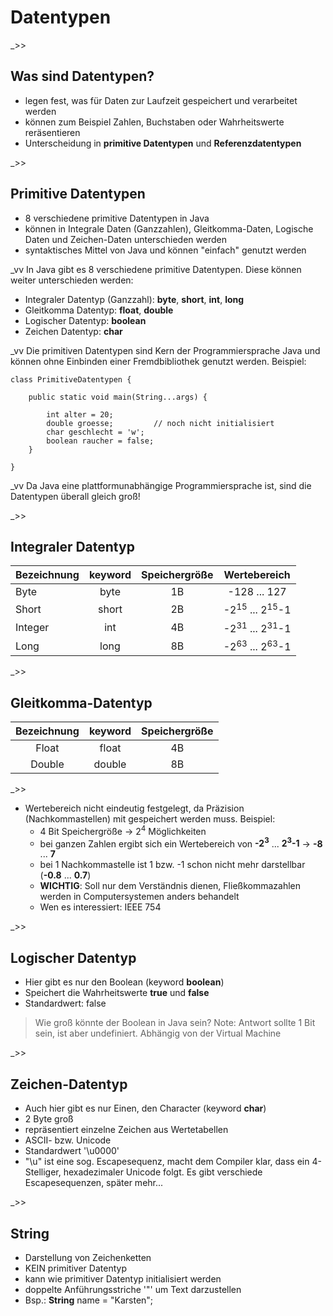# Datentypen


_>>
## Was sind Datentypen?

- legen fest, was für Daten zur Laufzeit gespeichert und verarbeitet werden
- können zum Beispiel Zahlen, Buchstaben oder Wahrheitswerte reräsentieren
- Unterscheidung in **primitive Datentypen** und **Referenzdatentypen**


_>>
## Primitive Datentypen

- 8 verschiedene primitive Datentypen in Java
- können in Integrale Daten (Ganzzahlen), Gleitkomma-Daten, Logische Daten und Zeichen-Daten unterschieden werden
- syntaktisches Mittel von Java und können "einfach" genutzt werden

_vv
In Java gibt es 8 verschiedene primitive Datentypen. Diese können weiter unterschieden werden:
- Integraler Datentyp (Ganzzahl): **byte**, **short**, **int**, **long**
- Gleitkomma Datentyp: **float**, **double**
- Logischer Datentyp: **boolean**
- Zeichen Datentyp: **char**<br>

_vv
Die primitiven Datentypen sind Kern der Programmiersprache Java und können ohne Einbinden einer Fremdbibliothek genutzt werden. Beispiel:
  ```java[5-8]
  class PrimitiveDatentypen {
    
      public static void main(String...args) {
        
          int alter = 20;
          double groesse;         // noch nicht initialisiert
          char geschlecht = 'w';
          boolean raucher = false;
      }
  
  }
  ```
  
_vv
Da Java eine plattformunabhängige Programmiersprache ist, sind die Datentypen überall gleich groß! 


_>>

## Integraler Datentyp

| Bezeichnung | keyword  | Speichergröße  |             Wertebereich             |
|-------------|:--------:|:--------------:|:------------------------------------:|
| Byte        |   byte   |       1B       |             -128 ... 127             |
| Short       |  short   |       2B       | -2<sup>15</sup> ... 2<sup>15</sup>-1 |
| Integer     |   int    |       4B       | -2<sup>31</sup> ... 2<sup>31</sup>-1 |
| Long        |   long   |       8B       | -2<sup>63</sup> ... 2<sup>63</sup>-1 |


_>>

## Gleitkomma-Datentyp

| Bezeichnung | keyword  | Speichergröße  |
|:-----------:|:--------:|:--------------:|
|    Float    |  float   |       4B       |
|   Double    |  double  |       8B       |

_>>

- Wertebereich nicht eindeutig festgelegt, da Präzision (Nachkommastellen) mit gespeichert werden muss. Beispiel:
    - 4 Bit Speichergröße → 2<sup>4</sup> Möglichkeiten
    - bei ganzen Zahlen ergibt sich ein Wertebereich von **-2<sup>3</sup>** ... **2<sup>3</sup>-1** → **-8** ... **7**
    - bei 1 Nachkommastelle ist 1 bzw. -1 schon nicht mehr darstellbar (**-0.8** ... **0.7**)
    - **WICHTIG**: Soll nur dem Verständnis dienen, Fließkommazahlen werden in Computersystemen anders behandelt
    - Wen es interessiert: IEEE 754 


_>>
## Logischer Datentyp

- Hier gibt es nur den Boolean (keyword **boolean**)
- Speichert die Wahrheitswerte **true** und **false**
- Standardwert: false
> Wie groß könnte der Boolean in Java sein?
Note: Antwort sollte 1 Bit sein, ist aber undefiniert. Abhängig von der Virtual Machine


_>>
## Zeichen-Datentyp

- Auch hier gibt es nur Einen, den Character (keyword **char**)
- 2 Byte groß
- repräsentiert einzelne Zeichen aus Wertetabellen
- ASCII- bzw. Unicode
- Standardwert '\u0000'
- "\u" ist eine sog. Escapesequenz, macht dem Compiler klar, dass ein 4-Stelliger, hexadezimaler Unicode folgt. Es gibt verschiede Escapesequenzen, später mehr...


_>>
## String

- Darstellung von Zeichenketten
- KEIN primitiver Datentyp
- kann wie primitiver Datentyp initialisiert werden
- doppelte Anführungsstriche '"' um Text darzustellen
- Bsp.: **String** name = "Karsten";

